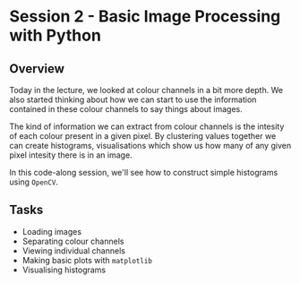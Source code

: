 # Session 2 - Basic Image Processing with Python

## Overview

Today in the lecture, we looked at colour channels in a bit more depth. We also started thinking about how we can start to use the information contained in these colour channels to say things about images.

The kind of information we can extract from colour channels is the intesity of each colour present in a given pixel. By clustering values together we can create histograms, visualisations which show us how many of any given pixel intesity there is in an image.

In this code-along session, we'll see how to construct simple histograms using ```OpenCV```.


## Tasks

- Loading images
- Separating colour channels
- Viewing individual channels
- Making basic plots with ```matplotlib```
- Visualising histograms